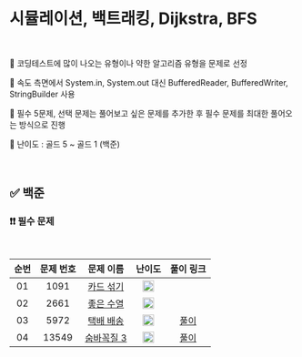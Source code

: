 # 시뮬레이션, 백트래킹, Dijkstra, BFS

<br/>

📌 코딩테스트에 많이 나오는 유형이나 약한 알고리즘 유형을 문제로 선정

📌 속도 측면에서 System.in, System.out 대신 BufferedReader, BufferedWriter, StringBuilder 사용

📌 필수 5문제, 선택 문제는 풀어보고 싶은 문제를 추가한 후 필수 문제를 최대한 풀어오는 방식으로 진행

📌 난이도 : 골드 5 ~ 골드 1 (백준)

<br/>

## ✅ 백준

### ❗❗ 필수 문제

<br/>

순번 | 문제 번호 | 문제 이름 | 난이도 | 풀이 링크
:---: | :---: | :---: | :---: | :---: 
01 | 1091 | [카드 섞기](https://www.acmicpc.net/problem/1091) | <img src="https://static.solved.ac/tier_small/12.svg" width=20px> | []()
02 | 2661 | [좋은 수열](https://www.acmicpc.net/problem/2661) | <img src="https://static.solved.ac/tier_small/12.svg" width=20px> | []()
03 | 5972 | [택배 배송](https://www.acmicpc.net/problem/5972) | <img src="https://static.solved.ac/tier_small/11.svg" width=20px> | [풀이](https://github.com/psj98/Java_Study_Coding_18/blob/main/study/src/study_231011/problemset/boj_5972.java)
04 | 13549 | [숨바꼭질 3](https://www.acmicpc.net/problem/13549) | <img src="https://static.solved.ac/tier_small/11.svg" width=20px> | [풀이](https://github.com/psj98/Java_Study_Coding_18/blob/main/study/src/study_231011/problemset/boj_13549.java)